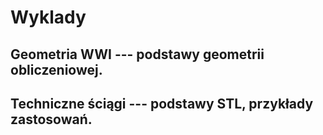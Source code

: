 # Wyklady

## Geometria WWI --- podstawy geometrii obliczeniowej.
## Techniczne ściągi --- podstawy STL, przykłady zastosowań.
